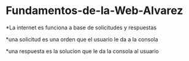 # Fundamentos-de-la-Web-Alvarez
*La internet es funciona a base de solicitudes y respuestas

*una solicitud es una orden que el usuario le da a la consola

*una respuesta es la solucion que le da la consola al usuario